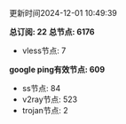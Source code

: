 更新时间2024-12-01 10:49:39

**总订阅: 22**
**总节点: 6176**
- vless节点: 7

**google ping有效节点: 609**
- ss节点: 84
- v2ray节点: 523
- trojan节点: 2
